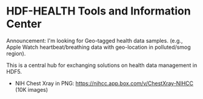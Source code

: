 # HDF-HEALTH Tools and Information Center

Announcement: I'm looking for Geo-tagged health data samples. (e.g., Apple Watch heartbeat/breathing data with geo-location in polluted/smog region).

This is a central hub for exchanging solutions on health data management in HDF5.

* NIH Chest Xray in PNG: https://nihcc.app.box.com/v/ChestXray-NIHCC (10K images)
